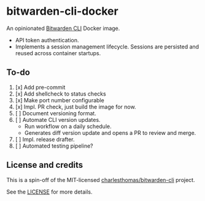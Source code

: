 # bitwarden-cli-docker

An opinionated [Bitwarden CLI](https://bitwarden.com/help/cli/) Docker image.

- API token authentication.
- Implements a session management lifecycle. Sessions are persisted and reused
  across container startups.

## To-do

1. [x] Add pre-commit
1. [x] Add shellcheck to status checks
1. [x] Make port number configurable
1. [x] Impl. PR check, just build the image for now.
1. [ ] Document versioning format.
1. [ ] Automate CLI version updates.
   - Run workflow on a daily schedule.
   - Generates diff version update and opens a PR to review and merge.
1. [ ] Impl. release drafter.
1. [ ] Automated testing pipeline?

## License and credits

This is a spin-off of the MIT-licensed
[charlesthomas/bitwarden-cli](https://github.com/charlesthomas/bitwarden-cli) project.

See the [LICENSE](./LICENSE) for more details.
